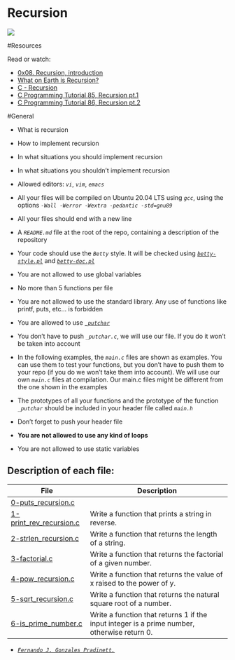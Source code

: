 # Recursion

![](https://s3.amazonaws.com/intranet-projects-files/holbertonschool-low_level_programming/219/a88.jpg)

#Resources

Read or watch:

- [0x08. Recursion, introduction](https://holbertonintranet.s3.amazonaws.com/uploads/misc/2021/1/2818ba6f14f644b871dcbd746925fa15b8cd5937.pdf?X-Amz-Algorithm=AWS4-HMAC-SHA256&X-Amz-Credential=AKIARDDGGGOU5BHMTQX4%2F20220611%2Fus-east-1%2Fs3%2Faws4_request&X-Amz-Date=20220611T002159Z&X-Amz-Expires=86400&X-Amz-SignedHeaders=host&X-Amz-Signature=981ce0f620287ef086ddfb9f4c6a8d79c2b776995b7bb4a9cde7b4530373df44)
- [What on Earth is Recursion?](https://www.youtube.com/watch?v=Mv9NEXX1VHc&ab_channel=Computerphile)
- [C - Recursion](https://www.tutorialspoint.com/cprogramming/c_recursion.htm)
- [C Programming Tutorial 85, Recursion pt.1](https://www.youtube.com/watch?v=XGxbXMP6k8k&ab_channel=iTzAdam5X)
- [C Programming Tutorial 86, Recursion pt.2](https://www.youtube.com/watch?v=7XiIS6HobNs&ab_channel=iTzAdam5X)

#General

- What is recursion
- How to implement recursion
- In what situations you should implement recursion
- In what situations you shouldn’t implement recursion


- Allowed editors: _`vi`_, _`vim`_, _`emacs`_
- All your files will be compiled on Ubuntu 20.04 LTS using _`gcc`_, using the options _`-Wall -Werror -Wextra -pedantic -std=gnu89`_
- All your files should end with a new line
- A _`README.md`_ file at the root of the repo, containing a description of the repository
- Your code should use the _`Betty`_ style. It will be checked using [_`betty-style.pl`_](https://github.com/holbertonschool/Betty/blob/master/betty-style.pl) and [_`betty-doc.pl`_](https://github.com/holbertonschool/Betty/blob/master/betty-doc.pl)
- You are not allowed to use global variables
- No more than 5 functions per file
- You are not allowed to use the standard library. Any use of functions like printf, puts, etc… is forbidden
- You are allowed to use [_`_putchar`_](https://github.com/holbertonschool/_putchar.c/blob/master/_putchar.c)
- You don’t have to push _`_putchar.c`_, we will use our file. If you do it won’t be taken into account
- In the following examples, the _`main.c`_ files are shown as examples. You can use them to test your functions, but you don’t have to push them to your repo (if you do we won’t take them into account). We will use our own _`main.c`_ files at compilation. Our main.c files might be different from the one shown in the examples
- The prototypes of all your functions and the prototype of the function _`_putchar`_ should be included in your header file called _`main.h`_
- Don’t forget to push your header file
- **You are not allowed to use any kind of loops**
- You are not allowed to use static variables

## Description of each file:

| File | Description |
| ------ | ------ |
| [0-puts_recursion.c](https://github.com/gpradinett/holbertonschool-low_level_programming/blob/main/0x08-recursion/0-puts_recursion.c) |  |
| [1-print_rev_recursion.c](https://github.com/gpradinett/holbertonschool-low_level_programming/blob/main/0x08-recursion/1-print_rev_recursion.c) | Write a function that prints a string in reverse. |
| [2-strlen_recursion.c](https://github.com/gpradinett/holbertonschool-low_level_programming/blob/main/0x08-recursion/2-strlen_recursion.c) | Write a function that returns the length of a string. |
| [3-factorial.c](https://github.com/gpradinett/holbertonschool-low_level_programming/blob/main/0x08-recursion/3-factorial.c) | Write a function that returns the factorial of a given number. |
 [4-pow_recursion.c](https://github.com/gpradinett/holbertonschool-low_level_programming/blob/main/0x08-recursion/4-pow_recursion.c) |Write a function that returns the value of x raised to the power of y. |
| [5-sqrt_recursion.c](https://github.com/gpradinett/holbertonschool-low_level_programming/blob/main/0x08-recursion/5-sqrt_recursion.c) | Write a function that returns the natural square root of a number. |
| [6-is_prime_number.c](https://github.com/gpradinett/holbertonschool-low_level_programming/blob/main/0x08-recursion/6-is_prime_number.c) | Write a function that returns 1 if the input integer is a prime number, otherwise return 0. |

 - [_`Fernando J. Gonzales Pradinett.`_](https://twitter.com/gpradinett) 
